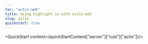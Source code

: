 ```yaml
---
toc: "actix-web"
title: Using highlight.io with actix-web
slug: actix
quickstart: true
---
```


<QuickStart content={quickStartContent["server"]["rust"]["actix"]}/>

